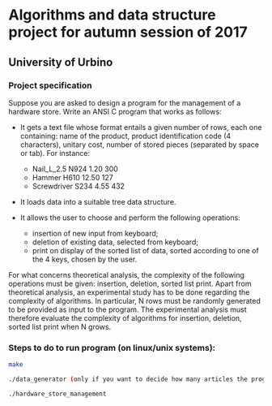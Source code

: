 # Algorithms and data structure project for autumn session of 2017
## University of Urbino

### Project specification
Suppose you are asked to design a program for the management of a hardware store. Write an ANSI C program that works as follows:

- It gets a text file whose format entails a given number of rows, each one containing: name of the product, product    identification code (4 characters), unitary cost, number of stored pieces (separated by space or tab).
For instance:
     - Nail_L_2.5  N924  1.20  300
     - Hammer H610  12.50  127
     - Screwdriver S234 4.55 432
     
- It loads data into a suitable tree data structure.
- It allows the user to choose and perform the following operations:
     - insertion of new input from keyboard;
     - deletion of existing data, selected from keyboard;
     - print on display of the sorted list of data, sorted according to one of the 4 keys, chosen by the user.
     
     
For what concerns theoretical analysis, the complexity of the following operations must be given: insertion, deletion, sorted list print.
Apart from theoretical analysis, an experimental study has to be done regarding the complexity of algorithms. In particular, N rows must be randomly generated to be provided as input to the program. The experimental analysis must therefore evaluate the complexity of algorithms for insertion, deletion, sorted list print when N grows.

### Steps to do to run program (on linux/unix systems):

```bash
make

./data_generator (only if you want to decide how many articles the program must process)

./hardware_store_management
```
